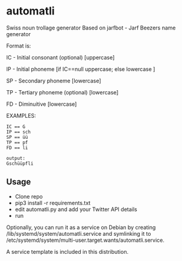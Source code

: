 # automatli

Swiss noun trollage generator
Based on jarfbot - Jarf Beezers name generator

Format is:

IC - Initial consonant (optional) [uppercase]

IP - Initial phoneme [if IC==null uppercase; else lowercase ]

SP - Secondary phoneme [lowercase]

TP - Tertiary phoneme (optional) [lowercase]

FD - Diminuitive [lowercase]

EXAMPLES:

```
IC == G
IP == sch
SP == üü
TP == pf
FD == li

output:
Gschüüpfli
```

## Usage
* Clone repo
* pip3 install -r requirements.txt
* edit automatli.py and add your Twitter API details
* run

Optionally, you can run it as a service on Debian by creating /lib/systemd/system/automatli.service and symlinking it to /etc/systemd/system/multi-user.target.wants/automatli.service.

A service template is included in this distribution.
